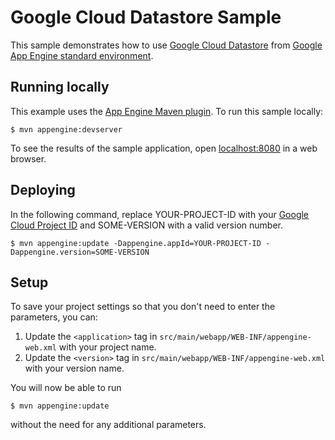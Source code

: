 # Google Cloud Datastore Sample

This sample demonstrates how to use [Google Cloud Datastore][java-datastore]
from [Google App Engine standard environment][ae-docs].

[java-datastore]: https://cloud.google.com/appengine/docs/java/datastore/
[ae-docs]: https://cloud.google.com/appengine/docs/java/


## Running locally

This example uses the
[App Engine Maven plugin](https://cloud.google.com/appengine/docs/java/tools/maven).
To run this sample locally:

    $ mvn appengine:devserver

To see the results of the sample application, open
[localhost:8080](http://localhost:8080) in a web browser.


## Deploying

In the following command, replace YOUR-PROJECT-ID with your
[Google Cloud Project ID](https://developers.google.com/console/help/new/#projectnumber)
and SOME-VERSION with a valid version number.

    $ mvn appengine:update -Dappengine.appId=YOUR-PROJECT-ID -Dappengine.version=SOME-VERSION


## Setup

To save your project settings so that you don't need to enter the
 parameters, you can:

1. Update the `<application>` tag in `src/main/webapp/WEB-INF/appengine-web.xml`
   with your project name.
1. Update the `<version>` tag in `src/main/webapp/WEB-INF/appengine-web.xml`
   with your version name.

You will now be able to run

    $ mvn appengine:update

without the need for any additional parameters.

